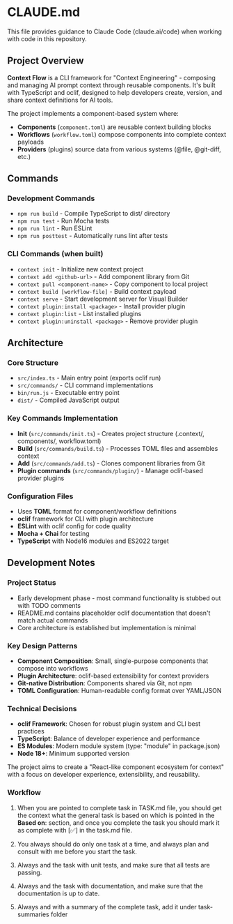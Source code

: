 # CLAUDE.md

This file provides guidance to Claude Code (claude.ai/code) when working with code in this repository.

## Project Overview

**Context Flow** is a CLI framework for "Context Engineering" - composing and managing AI prompt context through reusable components. It's built with TypeScript and oclif, designed to help developers create, version, and share context definitions for AI tools.

The project implements a component-based system where:
- **Components** (`component.toml`) are reusable context building blocks
- **Workflows** (`workflow.toml`) compose components into complete context payloads
- **Providers** (plugins) source data from various systems (@file, @git-diff, etc.)

## Commands

### Development Commands
- `npm run build` - Compile TypeScript to dist/ directory
- `npm run test` - Run Mocha tests
- `npm run lint` - Run ESLint
- `npm run posttest` - Automatically runs lint after tests

### CLI Commands (when built)
- `context init` - Initialize new context project
- `context add <github-url>` - Add component library from Git
- `context pull <component-name>` - Copy component to local project
- `context build [workflow-file]` - Build context payload
- `context serve` - Start development server for Visual Builder
- `context plugin:install <package>` - Install provider plugin
- `context plugin:list` - List installed plugins
- `context plugin:uninstall <package>` - Remove provider plugin

## Architecture

### Core Structure
- `src/index.ts` - Main entry point (exports oclif run)
- `src/commands/` - CLI command implementations
- `bin/run.js` - Executable entry point
- `dist/` - Compiled JavaScript output

### Key Commands Implementation
- **Init** (`src/commands/init.ts`) - Creates project structure (.context/, components/, workflow.toml)
- **Build** (`src/commands/build.ts`) - Processes TOML files and assembles context
- **Add** (`src/commands/add.ts`) - Clones component libraries from Git
- **Plugin commands** (`src/commands/plugin/`) - Manage oclif-based provider plugins

### Configuration Files
- Uses **TOML** format for component/workflow definitions
- **oclif** framework for CLI with plugin architecture
- **ESLint** with oclif config for code quality
- **Mocha + Chai** for testing
- **TypeScript** with Node16 modules and ES2022 target

## Development Notes

### Project Status
- Early development phase - most command functionality is stubbed out with TODO comments
- README.md contains placeholder oclif documentation that doesn't match actual commands
- Core architecture is established but implementation is minimal

### Key Design Patterns
- **Component Composition**: Small, single-purpose components that compose into workflows
- **Plugin Architecture**: oclif-based extensibility for context providers
- **Git-native Distribution**: Components shared via Git, not npm
- **TOML Configuration**: Human-readable config format over YAML/JSON

### Technical Decisions
- **oclif Framework**: Chosen for robust plugin system and CLI best practices
- **TypeScript**: Balance of developer experience and performance
- **ES Modules**: Modern module system (type: "module" in package.json)
- **Node 18+**: Minimum supported version

The project aims to create a "React-like component ecosystem for context" with a focus on developer experience, extensibility, and reusability.

### Workflow

1. When you are pointed to complete task in TASK.md file, you should get the context what the general task is based on which is pointed in the **Based on**: section, and once you complete the task you should mark it as complete with [✅] in the task.md file.

2. You always should do only one task at a time, and always plan and consult with me before you start the task.

3. Always and the task with unit tests, and make sure that all tests are passing.

4. Always and the task with documentation, and make sure that the documentation is up to date.

5. Always and with a summary of the complete task, add it under task-summaries folder
